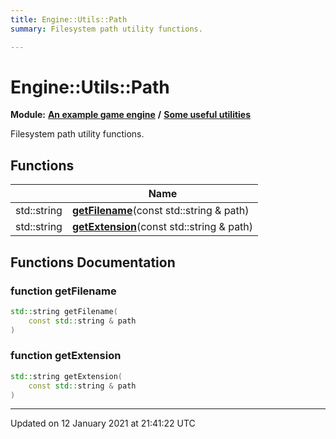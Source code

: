 ```yaml
---
title: Engine::Utils::Path
summary: Filesystem path utility functions.  

---
```


# Engine::Utils::Path


**Module:** **[An example game engine](/Modules/group__Engine.md)** **/** **[Some useful utilities](/Modules/group__Utils.md)**

Filesystem path utility functions. 









## Functions

|                | Name           |
| -------------- | -------------- |
| std::string | **[getFilename](/Namespaces/namespaceEngine_1_1Utils_1_1Path.md#function-getfilename)**(const std::string & path)  |
| std::string | **[getExtension](/Namespaces/namespaceEngine_1_1Utils_1_1Path.md#function-getextension)**(const std::string & path)  |








## Functions Documentation

### function getFilename

```cpp
std::string getFilename(
    const std::string & path
)
```





























### function getExtension

```cpp
std::string getExtension(
    const std::string & path
)
```

































-------------------------------

Updated on 12 January 2021 at 21:41:22 UTC
